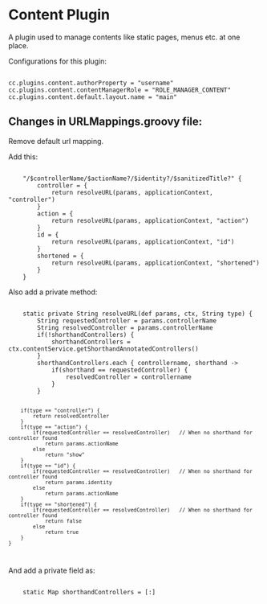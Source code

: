 # Content Plugin

A plugin used to manage contents like static pages, menus etc. at one place.

Configurations for this plugin:

<code>
cc.plugins.content.authorProperty = "username"
cc.plugins.content.contentManagerRole = "ROLE_MANAGER_CONTENT"
cc.plugins.content.default.layout.name = "main"
</code>

## Changes in URLMappings.groovy file:

Remove default url mapping.

Add this:

<code>
    "/$controllerName/$actionName?/$identity?/$sanitizedTitle?" {
        controller = {
            return resolveURL(params, applicationContext, "controller")
        }
        action = {
            return resolveURL(params, applicationContext, "action")
        }
        id = {
            return resolveURL(params, applicationContext, "id")
        }
        shortened = {
            return resolveURL(params, applicationContext, "shortened")
        }
    }
</code>

Also add a private method:

<code>
    static private String resolveURL(def params, ctx, String type) {
        String requestedController = params.controllerName
        String resolvedController = params.controllerName
        if(!shorthandControllers) {
            shorthandControllers = ctx.contentService.getShorthandAnnotatedControllers()
        }
        shorthandControllers.each { controllername, shorthand ->
            if(shorthand == requestedController) {
                resolvedController = controllername
            }
        }

        if(type == "controller") {
            return resolvedController
        }
        if(type == "action") {
            if(requestedController == resolvedController)   // When no shorthand for controller found
                return params.actionName
            else
                return "show"
        }
        if(type == "id") {
            if(requestedController == resolvedController)   // When no shorthand for controller found
                return params.identity
            else
                return params.actionName
        }
        if(type == "shortened") {
            if(requestedController == resolvedController)   // When no shorthand for controller found
                return false
            else
                return true
        }
    }
</code>

And add a private field as:

<code>
    static Map shorthandControllers = [:]
</code>
